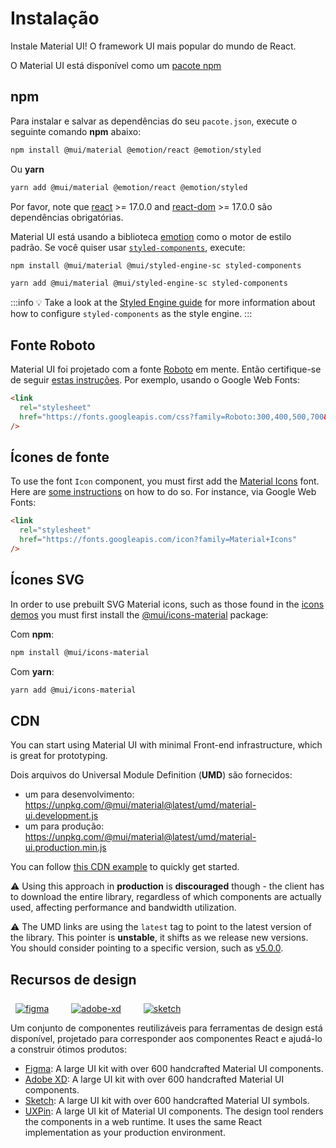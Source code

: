 # Instalação

<p class="description">Instale Material UI! O framework UI mais popular do mundo de React.</p>

O Material UI está disponível como um [pacote npm](https://www.npmjs.com/package/@mui/material)

## npm

Para instalar e salvar as dependências do seu `pacote.json`, execute o seguinte comando **npm** abaixo:

```bash
npm install @mui/material @emotion/react @emotion/styled
```

Ou **yarn**

```bash
yarn add @mui/material @emotion/react @emotion/styled
```

<!-- #react-peer-version -->

Por favor, note que [react](https://www.npmjs.com/package/react) >= 17.0.0 and [react-dom](https://www.npmjs.com/package/react-dom) >= 17.0.0 são dependências obrigatórias.

Material UI está usando a biblioteca [emotion](https://emotion.sh/docs/introduction) como o motor de estilo padrão. Se você quiser usar [`styled-components`](https://styled-components.com/), execute:

```bash
npm install @mui/material @mui/styled-engine-sc styled-components
```

```bash
yarn add @mui/material @mui/styled-engine-sc styled-components
```

:::info
💡 Take a look at the [Styled Engine guide](/material-ui/guides/styled-engine/) for more information about how to configure `styled-components` as the style engine.
:::

## Fonte Roboto

Material UI foi projetado com a fonte [Roboto](https://fonts.google.com/specimen/Roboto) em mente. Então certifique-se de seguir [estas instruções](/material-ui/react-typography/#general). Por exemplo, usando o Google Web Fonts:

```html
<link
  rel="stylesheet"
  href="https://fonts.googleapis.com/css?family=Roboto:300,400,500,700&display=swap"
/>
```

## Ícones de fonte

To use the font `Icon` component, you must first add the [Material Icons](https://fonts.google.com/icons?icon.set=Material+Icons) font. Here are [some instructions](/material-ui/icons/#icon-font-icons) on how to do so. For instance, via Google Web Fonts:

```html
<link
  rel="stylesheet"
  href="https://fonts.googleapis.com/icon?family=Material+Icons"
/>
```

## Ícones SVG

In order to use prebuilt SVG Material icons, such as those found in the [icons demos](/material-ui/icons/) you must first install the [@mui/icons-material](https://www.npmjs.com/package/@mui/icons-material) package:

<!-- #default-branch-switch -->

Com **npm**:

```bash
npm install @mui/icons-material
```

Com **yarn**:

```bash
yarn add @mui/icons-material
```

## CDN

You can start using Material UI with minimal Front-end infrastructure, which is great for prototyping.

Dois arquivos do Universal Module Definition (**UMD**) são fornecidos:

- um para desenvolvimento: https://unpkg.com/@mui/material@latest/umd/material-ui.development.js
- um para produção: https://unpkg.com/@mui/material@latest/umd/material-ui.production.min.js

You can follow [this CDN example](https://github.com/mui/material-ui/tree/master/examples/material-via-cdn) to quickly get started.

⚠️ Using this approach in **production** is **discouraged** though - the client has to download the entire library, regardless of which components are actually used, affecting performance and bandwidth utilization.

⚠️ The UMD links are using the `latest` tag to point to the latest version of the library. This pointer is **unstable**, it shifts as we release new versions. You should consider pointing to a specific version, such as [v5.0.0](https://unpkg.com/@mui/material@5.0.0/umd/material-ui.development.js).

## Recursos de design

<a href="https://mui.com/store/items/figma-react/?utm_source=docs&utm_medium=referral&utm_campaign=installation-figma" style="margin-left: 8px; margin-top: 8px; display: inline-block;"><img src="/static/images/download-figma.svg" alt="figma" /></a>
<a href="https://mui.com/store/items/adobe-xd-react/?utm_source=docs&utm_medium=referral&utm_campaign=installation-adobe-xd" style="margin-left: 32px; margin-top: 8px; display: inline-block;"><img src="/static/images/download-adobe-xd.svg" alt="adobe-xd" /></a>
<a href="https://mui.com/store/items/sketch-react/?utm_source=docs&utm_medium=referral&utm_campaign=installation-sketch" style="margin-left: 32px; margin-top: 8px; display: inline-block;"><img src="/static/images/download-sketch.svg" alt="sketch" /></a>

Um conjunto de componentes reutilizáveis para ferramentas de design está disponível, projetado para corresponder aos componentes React e ajudá-lo a construir ótimos produtos:

- [Figma](https://mui.com/store/items/figma-react/?utm_source=docs&utm_medium=referral&utm_campaign=installation-figma): A large UI kit with over 600 handcrafted Material UI components.
- [Adobe XD](https://mui.com/store/items/adobe-xd-react/?utm_source=docs&utm_medium=referral&utm_campaign=installation-adobe-xd): A large UI kit with over 600 handcrafted Material UI components.
- [Sketch](https://mui.com/store/items/sketch-react/?utm_source=docs&utm_medium=referral&utm_campaign=installation-sketch): A large UI kit with over 600 handcrafted Material UI symbols.
- [UXPin](https://www.uxpin.com/merge/mui-library): A large UI kit of Material UI components. The design tool renders the components in a web runtime. It uses the same React implementation as your production environment.
